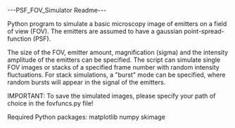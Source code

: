 ---PSF_FOV_Simulator Readme---

Python program to simulate a basic microscopy image of emitters on a field of view (FOV). The emitters are assumed to have a gaussian point-spread-function (PSF). 

The size of the FOV, emitter amount, magnification (sigma) and the intensity amplitude of the emitters can be specified. The script can simulate single FOV images or stacks of a specified frame number with random intensity fluctuations. For stack simulations, a "burst" mode can be specified, where random bursts will appear in the signal of the emitters.

IMPORTANT: To save the simulated images, please specify your path of choice in the fovfuncs.py file!

Required Python packages: 
matplotlib
numpy
skimage

